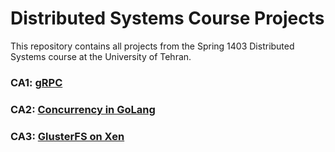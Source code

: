 # Distributed Systems Course Projects

This repository contains all projects from the Spring 1403 Distributed Systems course at the University of Tehran. 

### CA1: [gRPC](https://github.com/alimrn001/Distributed-systems-course-projects/tree/main/CA1)

### CA2: [Concurrency in GoLang](https://github.com/alimrn001/Distributed-systems-course-projects/tree/main/CA2)

### CA3: [GlusterFS on Xen](https://github.com/alimrn001/Distributed-systems-course-projects/tree/main/CA3)
